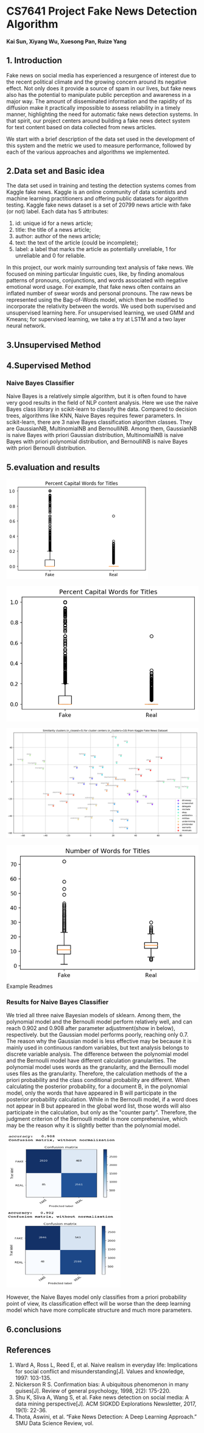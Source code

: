 # CS7641 Project Fake News Detection Algorithm
#### Kai Sun, Xiyang Wu, Xuesong Pan, Ruize Yang

## 1. Introduction 

Fake news on social media has experienced a resurgence of interest due to the recent political climate and the growing concern around its negative effect. Not only does it provide a source of spam in our lives, but fake news also has the potential to manipulate public perception and awareness in a major way. The amount of disseminated information and the rapidity of its diffusion make it practically impossible to assess reliability in a timely manner, highlighting the need for automatic fake news detection systems. In that spirit, our project centers around building a fake news detect system for text content based on data collected from news articles.

 

We start with a brief description of the data set used in the development of this system and the metric we used to measure performance, followed by each of the various approaches and algorithms we implemented.

## 2.Data set and Basic idea

The data set used in training and testing the detection systems comes from Kaggle fake news. Kaggle is an online community of data scientists and machine learning practitioners and offering public datasets for algorithm testing. Kaggle fake news dataset is a set of 20799 news article with fake (or not) label. Each data has 5 attributes: 


1. id: unique id for a news article;
2. title: the title of a news article; 
3. author: author of the news article; 
4. text: the text of the article (could be incomplete); 
5. label: a label that marks the article as potentially unreliable, 1 for unreliable and 0 for reliable.

 In this project, our work mainly surrounding text analysis of fake news. We focused on mining particular linguistic cues, like, by finding anomalous patterns of pronouns, conjunctions, and words associated with negative emotional word usage. For example, that fake news often contains an inflated number of swear words and personal pronouns. The raw news be represented using the Bag-of-Words model, which then be modified to incorporate the relativity between the words. We used both supervised and unsupervised learning here.  For unsupervised learning, we used GMM and Kmeans; for supervised learning, we take a try at LSTM and a two layer neural network.

## 3.Unsupervised Method



## 4.Supervised Method



### Naive Bayes Classifier 

Naive Bayes is a relatively simple algorithm, but it is often found to have very good results in the field of NLP content analysis. Here we use the naive Bayes class library in scikit-learn to classify the data. Compared to decision trees, algorithms like KNN, Naive Bayes requires fewer parameters. In scikit-learn, there are 3 naive Bayes classification algorithm classes. They are GaussianNB, MultinomialNB and BernoulliNB. Among them, GaussianNB is naive Bayes with priori Gaussian distribution, MultinomialNB is naive Bayes with priori polynomial distribution, and BernoulliNB is naive Bayes with priori Bernoulli distribution.

## 5.evaluation and results 

![](https://github.com/ksun86/ML-Project/blob/master/fig1.png)  

![](https://github.com/ksun86/ML-Project/blob/master/percent_capital.png)  

![](https://github.com/ksun86/ML-Project/blob/master/similar_words.png)  

![](https://github.com/ksun86/ML-Project/blob/master/title_length.png)   Example Readmes



### Results for Naive Bayes Classifier 

We tried all three naive Bayesian models of sklearn. Among them, the polynomial model and the Bernoulli model perform relatively well, and can reach 0.902 and 0.908 after parameter adjustment(show in below), respectively. but the Gaussian model performs poorly, reaching only 0.7. The reason why the Gaussian model is less effective may be because it is mainly used in continuous random variables, but text analysis belongs to discrete variable analysis. The difference between the polynomial model and the Bernoulli model have different calculation granularities. The polynomial model uses words as the granularity, and the Bernoulli model uses files as the granularity. Therefore, the calculation methods of the a priori probability and the class conditional probability are different. When calculating the posterior probability, for a document B, in the polynomial model, only the words that have appeared in B will participate in the posterior probability calculation. While in the Bernoulli model, if a word does not appear in B but appeared in the global word list, those words will also participate in the calculation, but only as the "counter party". Therefore, the judgment criterion of the Bernoulli model is more comprehensive, which may be the reason why it is slightly better than the polynomial model. 

  <img src="/Bernoulli.png" width = "300" height = "200" alt="Bernoulli.png"  />
 <img src="/MultinomialNB.png" width = "300" height = "200" alt="MultinomialNB.png"  />


However, the Naive Bayes model only classifies from a priori probability point of view, its classification effect will be worse than the deep learning model which have more complicate structure and much more parameters.



## 6.conclusions



## References

1. Ward A, Ross L, Reed E, et al. Naive realism in everyday life: Implications for social conflict and misunderstanding[J]. Values and knowledge, 1997: 103-135.
2. Nickerson R S. Confirmation bias: A ubiquitous phenomenon in many guises[J]. Review of general psychology, 1998, 2(2): 175-220.
3. Shu K, Sliva A, Wang S, et al. Fake news detection on social media: A data mining perspective[J]. ACM SIGKDD Explorations Newsletter, 2017, 19(1): 22-36.
4. Thota, Aswini, et al. “Fake News Detection: A Deep Learning Approach.” SMU Data Science Review, vol. 



